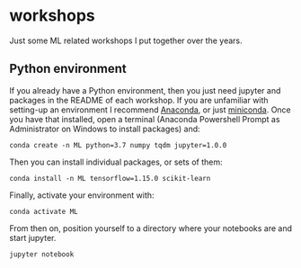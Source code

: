 # workshops
Just some ML related workshops I put together over the years.

## Python environment

If you already have a Python environment, then you just need jupyter and packages in the README of each workshop.
If you are unfamiliar with setting-up an environment I recommend [Anaconda](https://www.anaconda.com/distribution/), or just [miniconda](https://docs.conda.io/en/latest/miniconda.html).
Once you have that installed, open a terminal (Anaconda Powershell Prompt as Administrator on Windows to install packages) and:
```shell
conda create -n ML python=3.7 numpy tqdm jupyter=1.0.0
```

Then you can install individual packages, or sets of them:
```shell
conda install -n ML tensorflow=1.15.0 scikit-learn
```

Finally, activate your environment with:
```shell
conda activate ML
```
From then on, position yourself to a directory where your notebooks are and start jupyter.
```shell
jupyter notebook
```
